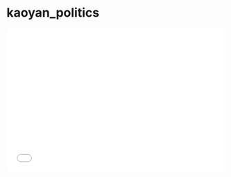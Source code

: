 # kaoyan_politics

<iframe height="330" style="width: 100%;" scrolling="no" title="EzLyNb" src="//codepen.io/poetdp/embed/EzLyNb/?height=330&theme-id=0&default-tab=result" frameborder="no" allowtransparency="true" allowfullscreen="true">
  See the Pen <a href='https://codepen.io/poetdp/pen/EzLyNb/'>EzLyNb</a> by 图南
  (<a href='https://codepen.io/poetdp'>@poetdp</a>) on <a href='https://codepen.io'>CodePen</a>.
</iframe>
